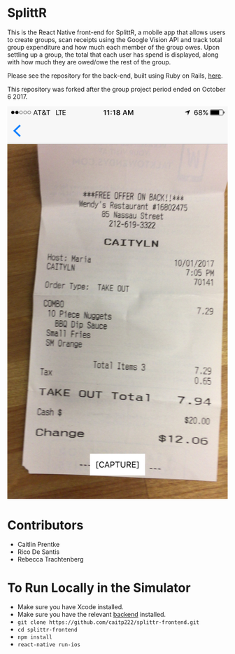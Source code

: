 # SplittR

This is the React Native front-end for SplittR, a mobile app that allows users to create groups, scan receipts using the Google Vision API and track total group expenditure and how much each member of the group owes. Upon settling up a group, the total that each user has spend is displayed, along with how much they are owed/owe the rest of the group. 

Please see the repository for the back-end, built using Ruby on Rails, [here](https://github.com/caitp222/splittr-backend).

This repository was forked after the group project period ended on October 6 2017.

![alt text](https://github.com/caitp222/splittr-frontend/blob/screenshots/screenshots/Screenshot1.jpg)

# Contributors
- Caitlin Prentke
- Rico De Santis
- Rebecca Trachtenberg

# To Run Locally in the Simulator
- Make sure you have Xcode installed.
- Make sure you have the relevant [backend](https://github.com/caitp222/splittr-backend) installed.
- `git clone https://github.com/caitp222/splittr-frontend.git`
- `cd splittr-frontend`
- `npm install`
- `react-native run-ios`
